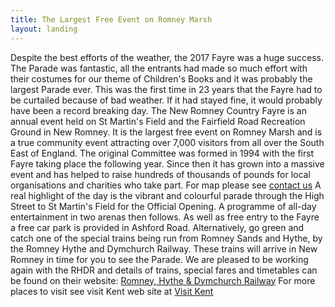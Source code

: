 ```yaml
---
title: The Largest Free Event on Romney Marsh
layout: landing
---
```


Despite the best efforts of the weather, the 2017 Fayre was a huge success.  The Parade was fantastic, all the entrants had made so much effort with their costumes for our theme of Children's Books and it was probably the largest Parade ever.  This was the first time in 23 years that the Fayre had to be curtailed because of bad weather. If it had stayed fine, it would probably have been a record breaking day.
The New Romney Country Fayre is an annual event held on St Martin's Field and the Fairfield Road Recreation Ground in New Romney. It is the largest free event on Romney Marsh and is a true community event attracting over 7,000 visitors from all over the South East of England. The original Committee was formed in 1994 with the first Fayre taking place the following year. Since then it has grown into a massive event and has helped to raise hundreds of thousands of pounds for local organisations and charities who take part. For map please see [contact us](/contact/)
A real highlight of the day is the vibrant and colourful parade through the High Street to St Martin's Field for the Official Opening. A programme of all-day entertainment in two arenas then follows.
As well as free entry to the Fayre a free car park is provided in Ashford Road. Alternatively, go green and catch one of the special trains being run from Romney Sands and Hythe, by the Romney Hythe and Dymchurch Railway. These trains will arrive in New Romney in time for you to see the Parade.  We are pleased to be working again with the RHDR and details of trains, special fares and timetables can be found on their website: [Romney, Hythe &amp; Dymchurch Railway](http://www.rhdr.org.uk)
For more places to visit see visit Kent web site at [Visit Kent](https://www.visitkent.co.uk)
